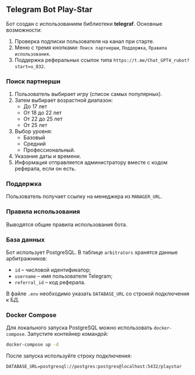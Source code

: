 ## Telegram Bot Play-Star

Бот создан с использованием библиотеки **telegraf**. Основные возможности:

1. Проверка подписки пользователя на канал при старте.
2. Меню с тремя кнопками: `Поиск партнерши`, `Поддержка`, `Правила использования`.
3. Поддержка реферальных ссылок типа `https://t.me/Chat_GPT4_rubot?start=u_832`.

### Поиск партнерши
1. Пользователь выбирает игру (список самых популярных).
2. Затем выбирает возрастной диапазон:
   - До 17 лет
   - От 18 до 22 лет
   - От 22 до 25 лет
   - От 25 лет
3. Выбор уровня: 
   - Базовый 
   - Средний 
   - Профессиональный.
4. Указание даты и времени.
5. Информация отправляется администратору вместе с кодом реферала, если он есть.

### Поддержка
Пользователь получает ссылку на менеджера из `MANAGER_URL`.

### Правила использования
Выводятся общие правила использования бота.

### База данных
Бот использует PostgreSQL. В таблице `arbitrators` хранятся данные арбитражников:

- `id` – числовой идентификатор;
- `username` – имя пользователя Telegram;
- `referral_id` – код реферала.

В файле `.env` необходимо указать `DATABASE_URL` со строкой подключения к БД.

### Docker Compose
Для локального запуска PostgreSQL можно использовать `docker-compose`.
Запустите контейнер командой:

```bash
docker-compose up -d
```

После запуска используйте строку подключения:

```
DATABASE_URL=postgresql://postgres:postgres@localhost:5432/playstar
```


